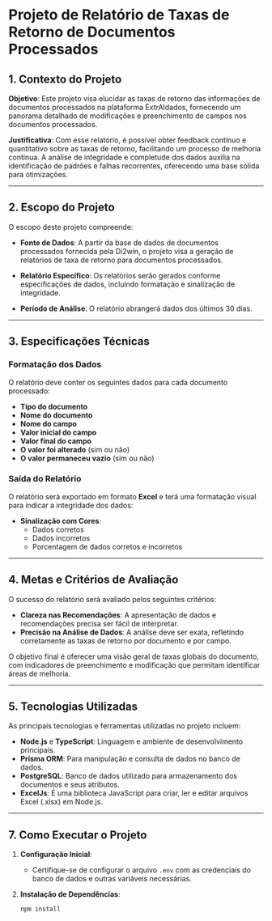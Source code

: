 # Projeto de Relatório de Taxas de Retorno de Documentos Processados

## 1. Contexto do Projeto

**Objetivo**: Este projeto visa elucidar as taxas de retorno das informações de documentos processados na plataforma ExtrAIdados, fornecendo um panorama detalhado de modificações e preenchimento de campos nos documentos processados.

**Justificativa**: Com esse relatório, é possível obter feedback contínuo e quantitativo sobre as taxas de retorno, facilitando um processo de melhoria contínua. A análise de integridade e completude dos dados auxilia na identificação de padrões e falhas recorrentes, oferecendo uma base sólida para otimizações.

---

## 2. Escopo do Projeto

O escopo deste projeto compreende:

- **Fonte de Dados**: A partir da base de dados de documentos processados fornecida pela Di2win, o projeto visa a geração de relatórios de taxa de retorno para documentos processados.
  
- **Relatório Específico**: Os relatórios serão gerados conforme especificações de dados, incluindo formatação e sinalização de integridade.

- **Período de Análise**: O relatório abrangerá dados dos últimos 30 dias.

---

## 3. Especificações Técnicas

### Formatação dos Dados

O relatório deve conter os seguintes dados para cada documento processado:

- **Tipo do documento**
- **Nome do documento**
- **Nome do campo**
- **Valor inicial do campo**
- **Valor final do campo**
- **O valor foi alterado** (sim ou não)
- **O valor permaneceu vazio** (sim ou não)

### Saída do Relatório

O relatório será exportado em formato **Excel** e terá uma formatação visual para indicar a integridade dos dados:

- **Sinalização com Cores**:
  - Dados corretos
  - Dados incorretos
  - Porcentagem de dados corretos e incorretos

---

## 4. Metas e Critérios de Avaliação

O sucesso do relatório será avaliado pelos seguintes critérios:

- **Clareza nas Recomendações**: A apresentação de dados e recomendações precisa ser fácil de interpretar.
- **Precisão na Análise de Dados**: A análise deve ser exata, refletindo corretamente as taxas de retorno por documento e por campo.

O objetivo final é oferecer uma visão geral de taxas globais do documento, com indicadores de preenchimento e modificação que permitam identificar áreas de melhoria.

---

## 5. Tecnologias Utilizadas

As principais tecnologias e ferramentas utilizadas no projeto incluem:

- **Node.js** e **TypeScript**: Linguagem e ambiente de desenvolvimento principais.
- **Prisma ORM**: Para manipulação e consulta de dados no banco de dados.
- **PostgreSQL**: Banco de dados utilizado para armazenamento dos documentos e seus atributos.
- **ExcelJs**: É uma biblioteca JavaScript para criar, ler e editar arquivos Excel (.xlsx) em Node.js.
---

## 7. Como Executar o Projeto

1. **Configuração Inicial**:
   - Certifique-se de configurar o arquivo `.env` com as credenciais do banco de dados e outras variáveis necessárias.

2. **Instalação de Dependências**:
   ```bash
   npm install
